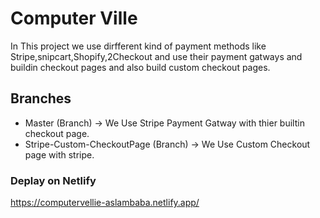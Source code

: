 # Computer Ville

In This project we use dirfferent kind of payment methods like Stripe,snipcart,Shopify,2Checkout and use their payment gatways and buildin checkout pages and also build custom checkout pages.

## Branches

- Master (Branch) -> We Use Stripe Payment Gatway with thier builtin checkout page.
- Stripe-Custom-CheckoutPage (Branch) -> We Use Custom Checkout page with stripe.

### Deplay on Netlify

https://computervellie-aslambaba.netlify.app/
